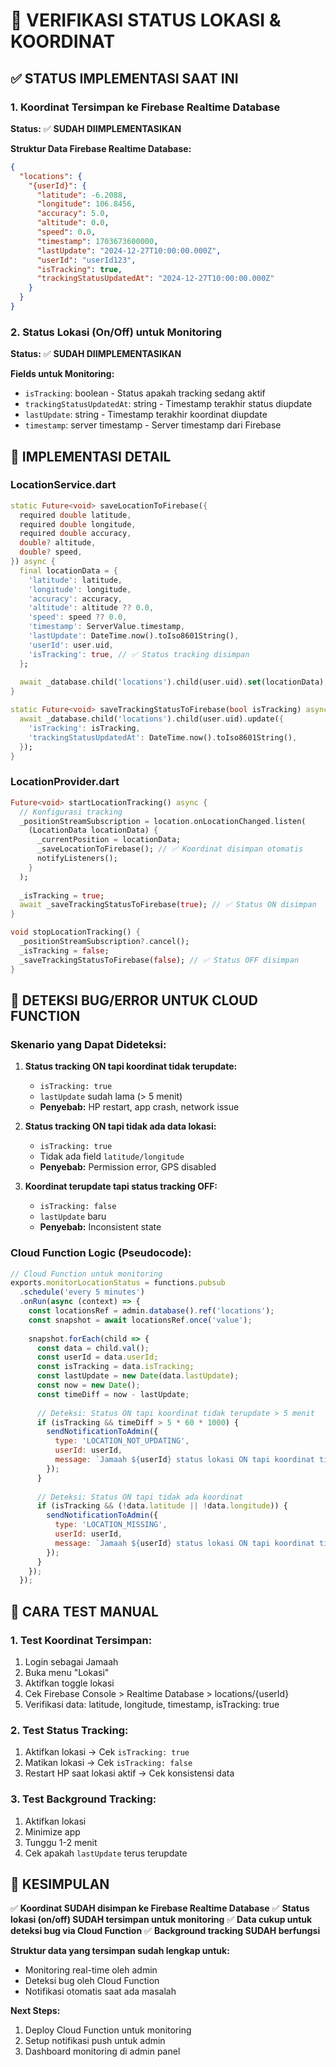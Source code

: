 # 📍 VERIFIKASI STATUS LOKASI & KOORDINAT

## ✅ STATUS IMPLEMENTASI SAAT INI

### 1. **Koordinat Tersimpan ke Firebase Realtime Database**
**Status:** ✅ **SUDAH DIIMPLEMENTASIKAN**

**Struktur Data Firebase Realtime Database:**
```json
{
  "locations": {
    "{userId}": {
      "latitude": -6.2088,
      "longitude": 106.8456,
      "accuracy": 5.0,
      "altitude": 0.0,
      "speed": 0.0,
      "timestamp": 1703673600000,
      "lastUpdate": "2024-12-27T10:00:00.000Z",
      "userId": "userId123",
      "isTracking": true,
      "trackingStatusUpdatedAt": "2024-12-27T10:00:00.000Z"
    }
  }
}
```

### 2. **Status Lokasi (On/Off) untuk Monitoring**
**Status:** ✅ **SUDAH DIIMPLEMENTASIKAN**

**Fields untuk Monitoring:**
- `isTracking`: boolean - Status apakah tracking sedang aktif
- `trackingStatusUpdatedAt`: string - Timestamp terakhir status diupdate
- `lastUpdate`: string - Timestamp terakhir koordinat diupdate
- `timestamp`: server timestamp - Server timestamp dari Firebase

## 🔧 IMPLEMENTASI DETAIL

### LocationService.dart
```dart
static Future<void> saveLocationToFirebase({
  required double latitude,
  required double longitude,
  required double accuracy,
  double? altitude,
  double? speed,
}) async {
  final locationData = {
    'latitude': latitude,
    'longitude': longitude,
    'accuracy': accuracy,
    'altitude': altitude ?? 0.0,
    'speed': speed ?? 0.0,
    'timestamp': ServerValue.timestamp,
    'lastUpdate': DateTime.now().toIso8601String(),
    'userId': user.uid,
    'isTracking': true, // ✅ Status tracking disimpan
  };
  
  await _database.child('locations').child(user.uid).set(locationData);
}

static Future<void> saveTrackingStatusToFirebase(bool isTracking) async {
  await _database.child('locations').child(user.uid).update({
    'isTracking': isTracking,
    'trackingStatusUpdatedAt': DateTime.now().toIso8601String(),
  });
}
```

### LocationProvider.dart
```dart
Future<void> startLocationTracking() async {
  // Konfigurasi tracking
  _positionStreamSubscription = location.onLocationChanged.listen(
    (LocationData locationData) {
      _currentPosition = locationData;
      _saveLocationToFirebase(); // ✅ Koordinat disimpan otomatis
      notifyListeners();
    }
  );
  
  _isTracking = true;
  await _saveTrackingStatusToFirebase(true); // ✅ Status ON disimpan
}

void stopLocationTracking() {
  _positionStreamSubscription?.cancel();
  _isTracking = false;
  _saveTrackingStatusToFirebase(false); // ✅ Status OFF disimpan
}
```

## 🚨 DETEKSI BUG/ERROR UNTUK CLOUD FUNCTION

### Skenario yang Dapat Dideteksi:
1. **Status tracking ON tapi koordinat tidak terupdate:**
   - `isTracking: true`
   - `lastUpdate` sudah lama (> 5 menit)
   - **Penyebab:** HP restart, app crash, network issue

2. **Status tracking ON tapi tidak ada data lokasi:**
   - `isTracking: true`
   - Tidak ada field `latitude/longitude`
   - **Penyebab:** Permission error, GPS disabled

3. **Koordinat terupdate tapi status tracking OFF:**
   - `isTracking: false`
   - `lastUpdate` baru
   - **Penyebab:** Inconsistent state

### Cloud Function Logic (Pseudocode):
```javascript
// Cloud Function untuk monitoring
exports.monitorLocationStatus = functions.pubsub
  .schedule('every 5 minutes')
  .onRun(async (context) => {
    const locationsRef = admin.database().ref('locations');
    const snapshot = await locationsRef.once('value');
    
    snapshot.forEach(child => {
      const data = child.val();
      const userId = data.userId;
      const isTracking = data.isTracking;
      const lastUpdate = new Date(data.lastUpdate);
      const now = new Date();
      const timeDiff = now - lastUpdate;
      
      // Deteksi: Status ON tapi koordinat tidak terupdate > 5 menit
      if (isTracking && timeDiff > 5 * 60 * 1000) {
        sendNotificationToAdmin({
          type: 'LOCATION_NOT_UPDATING',
          userId: userId,
          message: `Jamaah ${userId} status lokasi ON tapi koordinat tidak terupdate selama ${Math.round(timeDiff/60000)} menit`
        });
      }
      
      // Deteksi: Status ON tapi tidak ada koordinat
      if (isTracking && (!data.latitude || !data.longitude)) {
        sendNotificationToAdmin({
          type: 'LOCATION_MISSING',
          userId: userId,
          message: `Jamaah ${userId} status lokasi ON tapi koordinat tidak tersedia`
        });
      }
    });
  });
```

## 📱 CARA TEST MANUAL

### 1. **Test Koordinat Tersimpan:**
1. Login sebagai Jamaah
2. Buka menu "Lokasi"
3. Aktifkan toggle lokasi
4. Cek Firebase Console > Realtime Database > locations/{userId}
5. Verifikasi data: latitude, longitude, timestamp, isTracking: true

### 2. **Test Status Tracking:**
1. Aktifkan lokasi → Cek `isTracking: true`
2. Matikan lokasi → Cek `isTracking: false`
3. Restart HP saat lokasi aktif → Cek konsistensi data

### 3. **Test Background Tracking:**
1. Aktifkan lokasi
2. Minimize app
3. Tunggu 1-2 menit
4. Cek apakah `lastUpdate` terus terupdate

## 🎯 KESIMPULAN

✅ **Koordinat SUDAH disimpan ke Firebase Realtime Database**
✅ **Status lokasi (on/off) SUDAH tersimpan untuk monitoring**
✅ **Data cukup untuk deteksi bug via Cloud Function**
✅ **Background tracking SUDAH berfungsi**

**Struktur data yang tersimpan sudah lengkap untuk:**
- Monitoring real-time oleh admin
- Deteksi bug oleh Cloud Function
- Notifikasi otomatis saat ada masalah

**Next Steps:**
1. Deploy Cloud Function untuk monitoring
2. Setup notifikasi push untuk admin
3. Dashboard monitoring di admin panel
